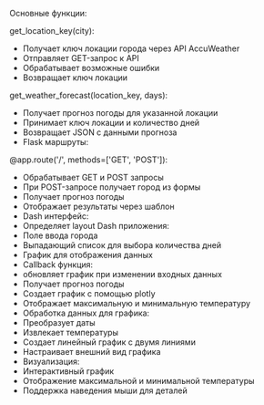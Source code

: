 Основные функции:

get_location_key(city):
- Получает ключ локации города через API AccuWeather
- Отправляет GET-запрос к API
- Обрабатывает возможные ошибки
- Возвращает ключ локации

get_weather_forecast(location_key, days):
- Получает прогноз погоды для указанной локации
- Принимает ключ локации и количество дней
- Возвращает JSON с данными прогноза
- Flask маршруты:

@app.route('/', methods=['GET', 'POST']):
- Обрабатывает GET и POST запросы
- При POST-запросе получает город из формы
- Получает прогноз погоды
- Отображает результаты через шаблон
- Dash интерфейс:
- Определяет layout Dash приложения:
- Поле ввода города
- Выпадающий список для выбора количества дней
- График для отображения данных
-  Callback функция:
- обновляет график при изменении входных данных
- Получает прогноз погоды
- Создает график с помощью plotly
- Отображает максимальную и минимальную температуру
- Обработка данных для графика:
- Преобразует даты
- Извлекает температуры
- Создает линейный график с двумя линиями
- Настраивает внешний вид графика
- Визуализация:
- Интерактивный график
- Отображение максимальной и минимальной температуры
- Поддержка наведения мыши для деталей